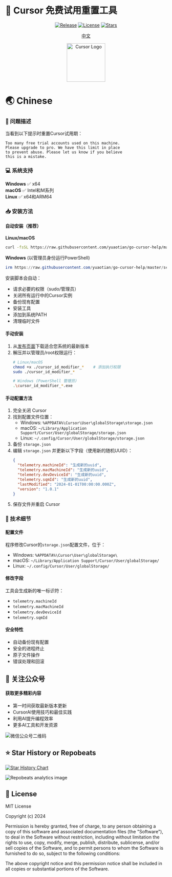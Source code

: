 # 🚀 Cursor 免费试用重置工具

<div align="center">

[![Release](https://img.shields.io/github/v/release/yuaotian/go-cursor-help?style=flat-square&logo=github&color=blue)](https://github.com/yuaotian/go-cursor-help/releases/latest)
[![License](https://img.shields.io/badge/license-MIT-blue.svg?style=flat-square&logo=bookstack)](https://github.com/yuaotian/go-cursor-help/blob/main/LICENSE)
[![Stars](https://img.shields.io/github/stars/yuaotian/go-cursor-help?style=flat-square&logo=github)](https://github.com/yuaotian/go-cursor-help/stargazers)

  [中文](#-chinese)

<img src="https://ai-cursor.com/wp-content/uploads/2024/09/logo-cursor-ai-png.webp" alt="Cursor Logo" width="120"/>

</div>


# 🌏 Chinese

### 📝 问题描述

当看到以下提示时重置Cursor试用期：

```
Too many free trial accounts used on this machine.
Please upgrade to pro. We have this limit in place
to prevent abuse. Please let us know if you believe
this is a mistake.
```

### 💻 系统支持

**Windows** ✅ x64  
**macOS** ✅ Intel和M系列  
**Linux** ✅ x64和ARM64

### 📥 安装方法

#### 自动安装（推荐）

**Linux/macOS**
```bash
curl -fsSL https://raw.githubusercontent.com/yuaotian/go-cursor-help/master/scripts/install.sh | sudo bash
```

**Windows** (以管理员身份运行PowerShell)
```powershell
irm https://raw.githubusercontent.com/yuaotian/go-cursor-help/master/scripts/install.ps1 | iex
```

安装脚本会自动：
- 请求必要的权限（sudo/管理员）
- 关闭所有运行中的Cursor实例
- 备份现有配置
- 安装工具
- 添加到系统PATH
- 清理临时文件

#### 手动安装

1. 从[发布页面](https://github.com/yuaotian/go-cursor-help/releases)下载适合您系统的最新版本
2. 解压并以管理员/root权限运行：
   ```bash
   # Linux/macOS
   chmod +x ./cursor_id_modifier_*    # 添加执行权限
   sudo ./cursor_id_modifier_*

   # Windows (PowerShell 管理员)
   .\cursor_id_modifier_*.exe
   ```

#### 手动配置方法

1. 完全关闭 Cursor
2. 找到配置文件位置：
   - Windows: `%APPDATA%\Cursor\User\globalStorage\storage.json`
   - macOS: `~/Library/Application Support/Cursor/User/globalStorage/storage.json`
   - Linux: `~/.config/Cursor/User/globalStorage/storage.json`
3. 备份 `storage.json`
4. 编辑 `storage.json` 并更新以下字段（使用新的随机UUID）：
   ```json
   {
     "telemetry.machineId": "生成新的uuid",
     "telemetry.macMachineId": "生成新的uuid",
     "telemetry.devDeviceId": "生成新的uuid",
     "telemetry.sqmId": "生成新的uuid",
     "lastModified": "2024-01-01T00:00:00.000Z",
     "version": "1.0.1"
   }
   ```
5. 保存文件并重启 Cursor

### 🔧 技术细节

#### 配置文件
程序修改Cursor的`storage.json`配置文件，位于：
- Windows: `%APPDATA%\Cursor\User\globalStorage\`
- macOS: `~/Library/Application Support/Cursor/User/globalStorage/`
- Linux: `~/.config/Cursor/User/globalStorage/`

#### 修改字段
工具会生成新的唯一标识符：
- `telemetry.machineId`
- `telemetry.macMachineId`
- `telemetry.devDeviceId`
- `telemetry.sqmId`

#### 安全特性
- 自动备份现有配置
- 安全的进程终止
- 原子文件操作
- 错误处理和回滚

## 🔔 关注公众号
#### 获取更多精彩内容
- 第一时间获取最新版本更新
- CursorAI使用技巧和最佳实践
- 利用AI提升编程效率
- 更多AI工具和开发资源

![微信公众号二维码](img/wx_public_2.png)

## ⭐ Star History or Repobeats

[![Star History Chart](https://api.star-history.com/svg?repos=yuaotian/go-cursor-help&type=Date)](https://star-history.com/#yuaotian/go-cursor-help&Date)


![Repobeats analytics image](https://repobeats.axiom.co/api/embed/ddaa9df9a94b0029ec3fad399e1c1c4e75755477.svg "Repobeats analytics image")


## 📄 License

MIT License

Copyright (c) 2024

Permission is hereby granted, free of charge, to any person obtaining a copy
of this software and associated documentation files (the "Software"), to deal
in the Software without restriction, including without limitation the rights
to use, copy, modify, merge, publish, distribute, sublicense, and/or sell
copies of the Software, and to permit persons to whom the Software is
furnished to do so, subject to the following conditions:

The above copyright notice and this permission notice shall be included in all
copies or substantial portions of the Software.

